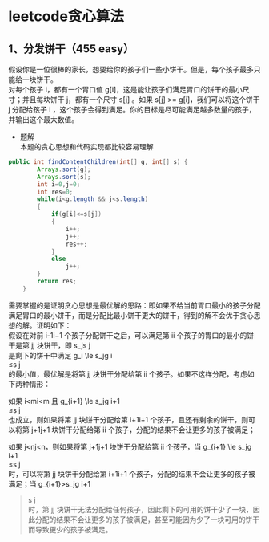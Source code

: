 leetcode贪心算法
===
1、分发饼干（455 easy）
---
假设你是一位很棒的家长，想要给你的孩子们一些小饼干。但是，每个孩子最多只能给一块饼干。<br>
对每个孩子 i，都有一个胃口值 g[i]，这是能让孩子们满足胃口的饼干的最小尺寸；并且每块饼干 j，都有一个尺寸 s[j] 。如果 s[j] >= g[i]，我们可以将这个饼干 j 分配给孩子 i ，这个孩子会得到满足。你的目标是尽可能满足越多数量的孩子，并输出这个最大数值。<br>
* 题解<br>
本题的贪心思想和代码实现都比较容易理解
```java
public int findContentChildren(int[] g, int[] s) {
        Arrays.sort(g);
        Arrays.sort(s);
        int i=0,j=0;
        int res=0;
        while(i<g.length && j<s.length)
        {
            if(g[i]<=s[j])
            {
                i++;
                j++;
                res++;
            }
            else
                j++;
        }
        return res;
    }
```
需要掌握的是证明贪心思想是最优解的思路：即如果不给当前胃口最小的孩子分配满足胃口的最小饼干，而是分配比最小饼干更大的饼干，得到的解不会优于贪心思想的解。证明如下：<br>
假设在对前 i-1i−1 个孩子分配饼干之后，可以满足第 ii 个孩子的胃口的最小的饼干是第 jj 块饼干，即 s_js 
j
​	
  是剩下的饼干中满足 g_i \le s_jg 
i
​	
 ≤s 
j
​	
  的最小值，最优解是将第 jj 块饼干分配给第 ii 个孩子。如果不这样分配，考虑如下两种情形：

如果 i<mi<m 且 g_{i+1} \le s_jg 
i+1
​	
 ≤s 
j
​	
  也成立，则如果将第 jj 块饼干分配给第 i+1i+1 个孩子，且还有剩余的饼干，则可以将第 j+1j+1 块饼干分配给第 ii 个孩子，分配的结果不会让更多的孩子被满足；

如果 j<nj<n，则如果将第 j+1j+1 块饼干分配给第 ii 个孩子，当 g_{i+1} \le s_jg 
i+1
​	
 ≤s 
j
​	
  时，可以将第 jj 块饼干分配给第 i+1i+1 个孩子，分配的结果不会让更多的孩子被满足；当 g_{i+1}>s_jg 
i+1
​	
 >s 
j
​	
  时，第 jj 块饼干无法分配给任何孩子，因此剩下的可用的饼干少了一块，因此分配的结果不会让更多的孩子被满足，甚至可能因为少了一块可用的饼干而导致更少的孩子被满足。

